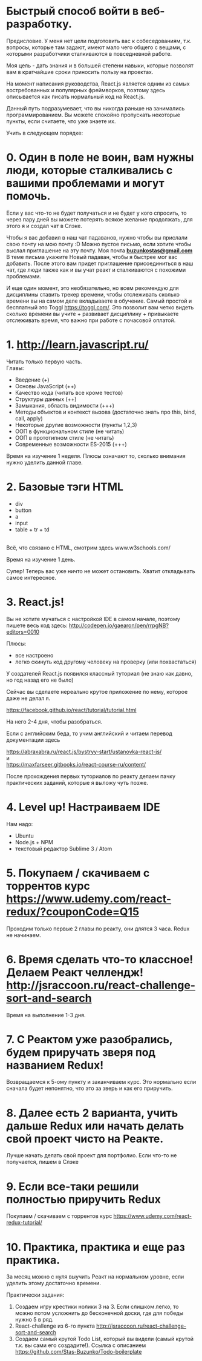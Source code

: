 # Быстрый способ войти в веб-разработку.
Предисловие. У меня нет цели подготовить вас к собеседованиям, т.к. вопросы, которые там задают, имеют мало чего общего с вещами, с которыми разработчики сталкиваются в повседневной работе.

Моя цель - дать знания и в большей степени навыки, которые позволят вам в кратчайшие сроки приносить пользу на проектах.

На момент написания руководства, React.js является одним из самых востребованных и популярных фреймворков, поэтому здесь описывается как писать нормальный код на React.js.

Данный путь подразумевает, что вы никогда раньше на занимались программированием. Вы можете спокойно пропускать некоторые пункты, если считаете, что уже знаете их.

Учить в следующем порядке:
# 0. Один в поле не воин, вам нужны люди, которые сталкивались с вашими проблемами и могут помочь.
Если у вас что-то не будет получаться и не будет у кого спросить, то через пару дней вы можете потерять всякое желание продолжать, для этого я и создал чат в Слэке.

Чтобы я вас добавил в наш чат падаванов, нужно чтобы вы прислали свою почту на мою почту :D
Можно пустое письмо, если хотите чтобы выслал приглашение на эту почту.
Моя почта <b>buzunkostas@gmail.com</b>
В теме письма укажите Новый падаван, чтобы я быстрее мог вас добавить.
После этого вам придет приглашение присоединиться в наш чат, где люди также как и вы учат реакт и сталкиваются с похожими проблемами.

И еще один момент, это необязательно, но всем рекомендую для дисциплины ставить трекер времени, чтобы отслеживать сколько времени вы на самом деле вкладываете в обучение.
Самый простой и бесплатный это Toggl https://toggl.com/.
Это позволит вам четко видеть сколько времени вы учите + развивает дисциплину + привыкаете отслеживать время, что важно при работе с почасовой оплатой.

# 1. http://learn.javascript.ru/
Читать только первую часть.
</br>
Главы:
- Введение (+)
- Основы JavaScript (++)
- Качество кода (читать все кроме тестов)
- Структуры данных (++)
- Замыкания, область видимости (+++)
- Методы объектов и контекст вызова (достаточно знать про this, bind, call, apply)
- Некоторые другие возможности (пункты 1,2,3)
- ООП в функциональном стиле (не читать)
- ООП в прототипном стиле (не читать)
- Современные возможности ES-2015 (+++)
  
Время на изучение 1 неделя.
Плюсы означают то, сколько внимания нужно уделить данной главе.

# 2. Базовые тэги HTML
- div
- button 
- a
- input
- table + tr + td
</br>
Всё, что связано с HTML, смотрим здесь www.w3schools.com/

Время на изучение 1 день.

Супер! Теперь вас уже ничто не может остановить. Хватит откладывать самое интересное.

# 3. React.js!
Вы не хотите мучаться с настройкой IDE в самом начале, поэтому пишете весь код здесь: http://codepen.io/gaearon/pen/rrpgNB?editors=0010

Плюсы:
  - все настроено
  - легко скинуть код другому человеку на проверку (или похвастаться)
  
 У создателей React.js появился классный туториал (не знаю как давно, но год назад его не было)

Сейчас вы сделаете нереально крутое приложение по нему, которое даже не делал я.

https://facebook.github.io/react/tutorial/tutorial.html

На него 2-4 дня, чтобы разобраться. 

Если с английским беда, то учим английский и читаем перевод документации здесь

https://abraxabra.ru/react.js/bystryy-start/ustanovka-react-js/
</br>
и
</br>
https://maxfarseer.gitbooks.io/react-course-ru/content/

После прохождения первых туториалов по реакту делаем пачку практических заданий, которые я выложу чуть позже.

# 4. Level up! Настраиваем IDE
Нам надо:
- Ubuntu
- Node.js + NPM
- текстовый редактор Sublime 3 / Atom

# 5. Покупаем / скачиваем с торрентов курс https://www.udemy.com/react-redux/?couponCode=Q15
Проходим только первые 2 главы по реакту, они длятся 3 часа.
Redux не начинаем.

# 6. Время сделать что-то классное! Делаем Реакт челлендж! http://jsraccoon.ru/react-challenge-sort-and-search
Время на выполнение 1-3 дня.

# 7. С Реактом уже разобрались, будем приручать зверя под названием Redux!
Возвращаемся к 5-ому пункту и заканчиваем курс. Это нормально если сначала будет непонятно, что это за зверь и как его приручить.

# 8. Далее есть 2 варианта, учить дальше Redux или начать делать свой проект чисто на Реакте.
Лучше начать делать свой проект для портфолио. Если что-то не получается, пишем в Слэке

# 9. Если все-таки решили полностью приручить Redux
Покупаем / скачиваем с торрентов курс https://www.udemy.com/react-redux-tutorial/

# 10. Практика, практика и еще раз практика.

За месяц можно с нуля выучить Реакт на нормальном уровне, если уделить этому достаточно времени.

Практически задания:
1) Создаем игру крестики нолики 3 на 3. Если слишком легко, то можно потом усложнить до бесконечной доски, где для победы нужно 5 в ряд.
2) React-challenge из 6-го пункта http://jsraccoon.ru/react-challenge-sort-and-search
3) Создаем самый крутой Todo List, который вы видели (самый крутой т.к. вы сами его создадите!). Ссылка с описанием https://github.com/Stas-Buzunko/Todo-boilerplate

